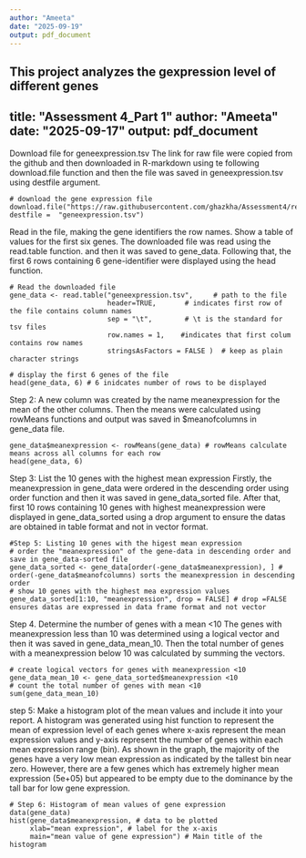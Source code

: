 ```yaml
---
author: "Ameeta"
date: "2025-09-19"
output: pdf_document
---
```

This project analyzes the gexpression level of different genes 
---
title: "Assessment 4_Part 1"
author: "Ameeta"
date: "2025-09-17"
output: pdf_document
---

Download file for geneexpression.tsv
The link for raw file were copied from the github and then downloaded in R-markdown using te following download.file function and then the file was saved in geneexpression.tsv using destfile argument.
```{r}
# download the gene expression file
download.file("https://raw.githubusercontent.com/ghazkha/Assessment4/refs/heads/main/gene_expression.tsv", destfile =  "geneexpression.tsv")
```

Read in the file, making the gene identifiers the row names. Show a table of values for the first six genes.
The downloaded file was read using the read.table function. and then it was saved to gene_data. Following that, the first 6 rows containing 6 gene-identifier were displayed using the head function. 
```{r}
# Read the downloaded file
gene_data <- read.table("geneexpression.tsv",     # path to the file 
                        header=TRUE,       # indicates first row of the file contains column names 
                        sep = "\t",        # \t is the standard for tsv files 
                        row.names = 1,    #indicates that first colum contains row names
                        stringsAsFactors = FALSE )  # keep as plain character strings

# display the first 6 genes of the file
head(gene_data, 6) # 6 inidcates number of rows to be displayed 
```
Step 2: A new column was created by the name meanexpression for the mean of the other columns. Then the means were calculated using rowMeans functions and output was saved in $meanofcolumns in gene_data file.

```{r}
gene_data$meanexpression <- rowMeans(gene_data) # rowMeans calculate means across all columns for each row
head(gene_data, 6)
```
Step 3: List the 10 genes with the highest mean expression
Firstly, the meanexpression in gene_data were ordered in the descending order using order function and then it was saved in gene_data_sorted file. After that, first 10 rows containing 10 genes with highest meanexpression were displayed in gene_data_sorted using a drop argument to ensure the datas are obtained in table format and not in vector format. 

```{r}
#Step 5: Listing 10 genes with the higest mean expression
# order the "meanexpression" of the gene-data in descending order and save in gene_data-sorted file
gene_data_sorted <- gene_data[order(-gene_data$meanexpression), ] # order(-gene_data$meanofcolumns) sorts the meanexpression in descending order
# show 10 genes with the highest mea expression values 
gene_data_sorted[1:10, "meanexpression", drop = FALSE] # drop =FALSE ensures datas are expressed in data frame format and not vector 
```
Step 4. Determine the number of genes with a mean <10
The genes with meanexpression less than 10 was determined using a logical vector and then it was saved in gene_data_mean_10. Then the total number of genes with a meanexpression below 10 was calculated by summing the vectors.  
```{r}
# create logical vectors for genes with meanexpression <10
gene_data_mean_10 <- gene_data_sorted$meanexpression <10
# count the total number of genes with mean <10 
sum(gene_data_mean_10)
```
step 5: Make a histogram plot of the mean values and include it into your report.
A histogram was generated using hist function to represent the mean of expression level of each genes where x-axis represent the mean expression values and y-axis represent the number of genes within each mean expression range (bin). As shown in the graph, the majority of the genes have a very low mean expression as indicated by the tallest bin near zero. However, there are a few genes which has extremely higher mean expression (5e+05) but appeared to be empty due to the dominance by the tall bar for low gene expression. 
```{r}
# Step 6: Histogram of mean values of gene expression
data(gene_data)
hist(gene_data$meanexpression, # data to be plotted
     xlab="mean expression", # label for the x-axis 
     main="mean value of gene expression") # Main title of the histogram 
```

